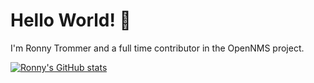 # Hello World! 👋

I'm Ronny Trommer and a full time contributor in the OpenNMS project.

[![Ronny's GitHub stats](https://github-readme-stats.vercel.app/api?username=indigo423)](https://github.com/anuraghazra/github-readme-stats&show_icons=true&theme=synthwave)
